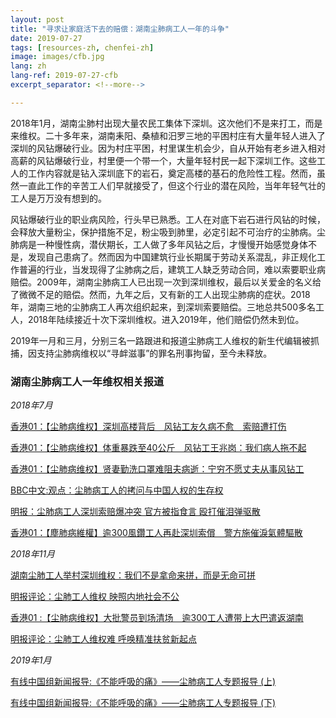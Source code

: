 ```yaml
---
layout: post
title: "寻求让家庭活下去的赔偿：湖南尘肺病工人一年的斗争"
date: 2019-07-27
tags: [resources-zh, chenfei-zh]
image: images/cfb.jpg
lang: zh
lang-ref: 2019-07-27-cfb
excerpt_separator: <!--more-->

---
```


2018年1月，湖南尘肺村出现大量农民工集体下深圳。这次他们不是来打工，而是来维权。二十多年来，湖南耒阳、桑植和汨罗三地的平困村庄有大量年轻人进入了深圳的风钻爆破行业。因为村庄平困，村里谋生机会少，自从开始有老乡进入相对高薪的风钻爆破行业，村里便一个带一个，大量年轻村民一起下深圳工作。这些工人的工作内容就是钻入深圳底下的岩石，奠定高楼的基石的危险性工程。然而，虽然一直此工作的辛苦工人们早就接受了，但这个行业的潜在风险，当年年轻气壮的工人是万万没有想到的。

风钻爆破行业的职业病风险，行头早已熟悉。工人在对底下岩石进行风钻的时候，会释放大量粉尘，保护措施不足，粉尘吸到肺里，必定引起不可治疗的尘肺病。尘肺病是一种慢性病，潜伏期长，工人做了多年风钻之后，才慢慢开始感觉身体不是，发现自己患病了。然而因为中国建筑行业长期属于劳动关系混乱，非正规化工作普遍的行业，当发现得了尘肺病之后，建筑工人缺乏劳动合同，难以索要职业病赔偿。2009年，湖南尘肺病工人已出现一次到深圳维权，最后以关爱金的名义给了微微不足的赔偿。然而，九年之后，又有新的工人出现尘肺病的症状。2018年，湖南三地的尘肺病工人再次组织起来，到深圳索要赔偿。三地总共500多名工人，2018年陆续接近十次下深圳维权。进入2019年，他们赔偿仍然未到位。

2019年一月和三月，分别三名一路跟进和报道尘肺病工人维权的新生代编辑被抓捕，因支持尘肺病维权以“寻衅滋事”的罪名刑事拘留，至今未释放。



<h3>湖南尘肺病工人一年维权相关报道</h3>



<em>2018年7月</em>

<a href="https://www.hk01.com/%E5%A4%A7%E5%9C%8B%E5%B0%8F%E4%BA%8B/212834/%E5%A1%B5%E8%82%BA%E7%97%85%E7%B6%AD%E6%AC%8A-%E6%B7%B1%E5%9C%B3%E9%AB%98%E6%A8%93%E8%83%8C%E5%BE%8C-%E9%A2%A8%E9%91%BD%E5%B7%A5%E5%8F%8B%E4%B9%85%E7%97%85%E4%B8%8D%E7%99%92-%E7%B4%A2%E8%B3%A0%E9%81%AD%E6%89%93%E5%82%B7">香港01：【尘肺病维权】深圳高楼背后　风钻工友久病不愈　索赔遭打伤</a>

<a href="https://www.hk01.com/%E5%A4%A7%E5%9C%8B%E5%B0%8F%E4%BA%8B/212835/%E5%A1%B5%E8%82%BA%E7%97%85%E7%B6%AD%E6%AC%8A-%E9%AB%94%E9%87%8D%E6%9A%B4%E8%B7%8C%E8%87%B340%E5%85%AC%E6%96%A4-%E9%A2%A8%E9%91%BD%E5%B7%A5%E7%8E%8B%E5%85%86%E5%B4%97-%E6%88%91%E5%80%91%E7%97%85%E4%BA%BA%E6%8B%96%E4%B8%8D%E8%B5%B7">香港01：【尘肺病维权】体重暴跌至40公斤　风钻工王兆岗：我们病人拖不起</a>

<a href="https://www.hk01.com/%E5%A4%A7%E5%9C%8B%E5%B0%8F%E4%BA%8B/212836/%E5%A1%B5%E8%82%BA%E7%97%85%E7%B6%AD%E6%AC%8A-%E8%B3%A2%E5%A6%BB%E5%8B%A4%E6%B4%97%E5%8F%A3%E7%BD%A9%E9%9B%A3%E9%98%BB%E5%A4%AB%E7%97%85%E9%80%9D-%E5%AF%A7%E7%AA%AE%E4%B8%8D%E9%A1%98%E4%B8%88%E5%A4%AB%E5%BE%9E%E4%BA%8B%E9%A2%A8%E9%91%BD%E5%B7%A5">香港01：【尘肺病维权】贤妻勤洗口罩难阻夫病逝：宁穷不愿丈夫从事风钻工</a>

<a href="https://www.bbc.com/zhongwen/simp/comments-on-china-46135616">BBC中文:观点：尘肺病工人的拷问与中国人权的生存权</a>

<a href="https://m.mingpao.com/pns/%E4%B8%AD%E5%9C%8B/article/20181108/s00013/1541615239846/%E5%A1%B5%E8%82%BA%E7%97%85%E5%B7%A5%E4%BA%BA%E6%B7%B1%E5%9C%B3%E7%B4%A2%E8%B3%A0%E7%88%86%E8%A1%9D%E7%AA%81-%E5%AE%98%E6%96%B9%E8%A2%AB%E6%8C%87%E9%A3%9F%E8%A8%80-%E6%AF%86%E6%89%93%E5%82%AC%E6%B7%9A%E5%BD%88%E9%A9%85%E6%95%A3">明报：尘肺病工人深圳索赔爆冲突 官方被指食言 殴打催泪弹驱散</a>

<a href="https://www.hk01.com/%E8%AD%B0%E4%BA%8B%E5%BB%B3/256668/%E5%A1%B5%E8%82%BA%E7%97%85%E7%B6%AD%E6%AC%8A-%E9%80%BE300%E9%A2%A8%E9%91%BD%E5%B7%A5%E4%BA%BA%E5%86%8D%E8%B5%B4%E6%B7%B1%E5%9C%B3%E7%B4%A2%E5%84%9F-%E8%AD%A6%E6%96%B9%E6%96%BD%E5%82%AC%E6%B7%9A%E6%B0%A3%E9%AB%94%E9%A9%85%E6%95%A3">香港01：【塵肺病維權】逾300風鑽工人再赴深圳索償　警方施催淚氣體驅散</a>


 
<em>2018年11月</em>

<a href="https://theinitium.com/article/20181110-mainland-hunan-workers-protest/">湖南尘肺工人举村深圳维权：我们不是拿命来拼，而是无命可拼</a>

<a href="https://news.mingpao.com/ins/%E6%96%87%E6%91%98/article/20181112/s00022/1541939097437/%E5%A1%B5%E8%82%BA%E5%B7%A5%E4%BA%BA%E7%B6%AD%E6%AC%8A-%E6%98%A0%E7%85%A7%E5%85%A7%E5%9C%B0%E7%A4%BE%E6%9C%83%E4%B8%8D%E5%85%AC%EF%BC%88%E6%96%87-%E6%BD%98%E6%AF%85%EF%BC%89">明报评论：尘肺工人维权 映照内地社会不公</a>

<a href="https://www.hk01.com/%E5%8D%B3%E6%99%82%E4%B8%AD%E5%9C%8B/258473/%E5%A1%B5%E8%82%BA%E7%97%85%E7%B6%AD%E6%AC%8A-%E5%A4%A7%E6%89%B9%E8%AD%A6%E5%93%A1%E5%88%B0%E5%A0%B4%E6%B8%85%E5%A0%B4-%E9%80%BE300%E5%B7%A5%E4%BA%BA%E9%81%AD%E5%B8%B6%E4%B8%8A%E5%A4%A7%E5%B7%B4%E9%81%A3%E8%BF%94%E6%B9%96%E5%8D%97">香港01 :【尘肺病维权】大批警员到场清场　逾300工人遭带上大巴遣返湖南</a>

<a href="https://news.mingpao.com/ins/%E6%96%87%E6%91%98/article/20181115/s00022/1542203036420/%E5%A1%B5%E8%82%BA%E5%B7%A5%E4%BA%BA%E7%B6%AD%E6%AC%8A%E9%9B%A3-%E5%91%BC%E5%96%9A%E7%B2%BE%E6%BA%96%E6%89%B6%E8%B2%A7%E6%96%B0%E8%B5%B7%E9%BB%9E%EF%BC%88%E6%96%87-%E6%9D%8E%E6%9B%89%E5%A4%A9%EF%BC%89">明报评论：尘肺工人维权难 呼唤精准扶贫新起点</a>



<em>2019年1月</em>

<a href="https://www.facebook.com/watch/?v=1855876884538143">有线中国组新闻报导:《不能呼吸的痛》——尘肺病工人专题报导 (上)</a>

<a href="https://www.facebook.com/cablechinadesk/posts/2008575642620245">有线中国组新闻报导:《不能呼吸的痛》——尘肺病工人专题报导 (下)</a>


